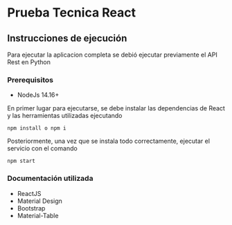 # Prueba Tecnica React

## Instrucciones de ejecución

Para ejecutar la aplicacion completa se debió ejecutar previamente el API Rest en Python

### Prerequisitos
- NodeJs 14.16+

En primer lugar para ejecutarse, se debe instalar las dependencias de React y las herramientas utilizadas ejecutando

```
npm install o npm i
```
Posteriormente, una vez que se instala todo correctamente, ejecutar el servicio con el comando

```
npm start
```

### Documentación utilizada
- ReactJS
- Material Design
- Bootstrap
- Material-Table
